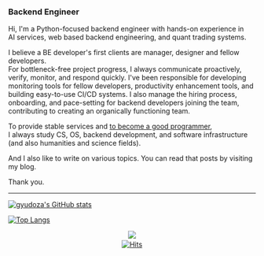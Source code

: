 ### Backend Engineer 

Hi, I'm a Python-focused backend engineer with hands-on experience in  
AI services, web based backend engineering, and quant trading systems.  
  
I believe a BE developer's first clients are manager, designer and fellow developers.  
For bottleneck-free project progress, I always communicate proactively, verify, monitor, and respond quickly. 
I've been responsible for developing monitoring tools for fellow developers, productivity enhancement tools, and building easy-to-use CI/CD systems. 
I also manage the hiring process, onboarding, and pace-setting for backend developers joining the team, contributing to creating an organically functioning team.  

  
To provide stable services and [to become a good programmer](https://github.com/jujumilk3/to-become-a-better-programmer),  
I always study CS, OS, backend development, and software infrastructure (and also humanities and science fields).  

And I also like to write on various topics. You can read that posts by visiting my blog.  

Thank you.

---------

[![gyudoza's GitHub stats](https://github-readme-stats.vercel.app/api?count_private=true&include_all_commits=true&show_icons=true&username=jujumilk3&theme=github_dark)](https://github.com/anuraghazra/github-readme-stats)

[![Top Langs](https://github-readme-stats.vercel.app/api/top-langs/?username=jujumilk3&layout=compact&theme=github_dark&langs_count=8&hide=html,css,javascript&exclude_repo=korean-movie-lipsum,lottoisruthless,kafka-study,learn-elixir,k8s-config-merger,svelte-study)](https://github.com/anuraghazra/github-readme-stats)

<div align=center>

<a href="https://www.linkedin.com/in/gyudoza/" target="_blank"><img src="https://img.shields.io/badge/LinkedIn-0077B5?style=for-the-badge&logo=linkedin&logoColor=white"/><a/>  
[![Hits](https://hits.seeyoufarm.com/api/count/incr/badge.svg?url=https%3A%2F%2Fgithub.com%2Fjujumilk3&count_bg=%233AA5BC&title_bg=%23555555&icon=&icon_color=%23E7E7E7&title=hits&edge_flat=false)](https://hits.seeyoufarm.com)  


	
</div>
